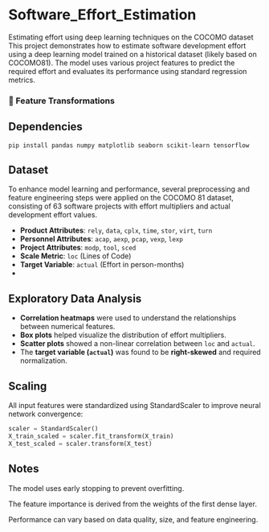 # Software_Effort_Estimation
Estimating effort using deep learning techniques on the COCOMO dataset
This project demonstrates how to estimate software development effort using a deep learning model trained on a historical dataset (likely based on COCOMO81). The model uses various project features to predict the required effort and evaluates its performance using standard regression metrics.

### 🔄 Feature Transformations

## Dependencies
`pip install pandas numpy matplotlib seaborn scikit-learn tensorflow`

## Dataset
To enhance model learning and performance, several preprocessing and feature engineering steps were applied on the COCOMO 81 dataset, consisting of 63 software projects with effort multipliers and actual development effort values.
- **Product Attributes**: `rely`, `data`, `cplx`, `time`, `stor`, `virt`, `turn`
- **Personnel Attributes**: `acap`, `aexp`, `pcap`, `vexp`, `lexp`
- **Project Attributes**: `modp`, `tool`, `sced`
- **Scale Metric**: `loc` (Lines of Code)
- **Target Variable**: `actual` (Effort in person-months)
- 

## Exploratory Data Analysis
- **Correlation heatmaps** were used to understand the relationships between numerical features.
- **Box plots** helped visualize the distribution of effort multipliers.
- **Scatter plots** showed a non-linear correlation between `loc` and `actual`.
- The **target variable (`actual`)** was found to be **right-skewed** and required normalization.

##  Scaling
All input features were standardized using StandardScaler to improve neural network convergence:
```Python
scaler = StandardScaler()
X_train_scaled = scaler.fit_transform(X_train)
X_test_scaled = scaler.transform(X_test)
```




## Notes

The model uses early stopping to prevent overfitting.

The feature importance is derived from the weights of the first dense layer.

Performance can vary based on data quality, size, and feature engineering.
